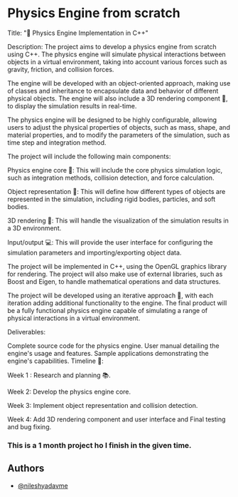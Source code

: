
# Physics Engine from scratch

Title: "🔬 Physics Engine Implementation in C++"

Description: The project aims to develop a physics engine from scratch using C++. The physics engine will simulate physical interactions between objects in a virtual environment, taking into account various forces such as gravity, friction, and collision forces.

The engine will be developed with an object-oriented approach, making use of classes and inheritance to encapsulate data and behavior of different physical objects. The engine will also include a 3D rendering component 🎥, to display the simulation results in real-time.

The physics engine will be designed to be highly configurable, allowing users to adjust the physical properties of objects, such as mass, shape, and material properties, and to modify the parameters of the simulation, such as time step and integration method.

The project will include the following main components:

Physics engine core 🔧: This will include the core physics simulation logic, such as integration methods, collision detection, and force calculation.

Object representation 🧱: This will define how different types of objects are represented in the simulation, including rigid bodies, particles, and soft bodies.

3D rendering 🌅: This will handle the visualization of the simulation results in a 3D environment.

Input/output 💻: This will provide the user interface for configuring the simulation parameters and importing/exporting object data.

The project will be implemented in C++, using the OpenGL graphics library for rendering. The project will also make use of external libraries, such as Boost and Eigen, to handle mathematical operations and data structures.

The project will be developed using an iterative approach 🔄, with each iteration adding additional functionality to the engine. The final product will be a fully functional physics engine capable of simulating a range of physical interactions in a virtual environment.

Deliverables:

Complete source code for the physics engine.
User manual detailing the engine's usage and features.
Sample applications demonstrating the engine's capabilities.
Timeline 📅:

Week 1 : Research and planning 📚.

Week 2: Develop the physics engine core.

Week 3: Implement object representation and collision detection.

Week 4: Add 3D rendering component and user interface and Final testing and bug fixing.

### This is a 1 month project ho I finish in the given time.


## Authors

- [@nileshyadavme](https://www.github.com/nileshyadavme)

